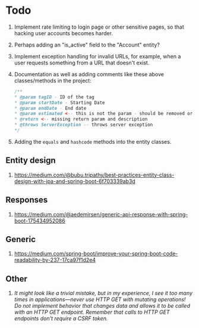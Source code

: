 # Todo

1. Implement rate limiting to login page or other sensitive pages, so that hacking user accounts becomes harder.

2. Perhaps adding an "is_active" field to the "Account" entity?

3. Implement exception handling for invalid URLs, for example, when a user requests something from a URL that doesn't exist.

4. Documentation as well as adding comments like these above classes/methods in the project:

    ```Java
   /**
   * @param tagID - ID of the tag
   * @param startDate - Starting Date
   * @param endDate - End date
   * @param estimated <-- this is not the param - should be removed or fix doc
   * @return <-- missing return param and description
   * @throws ServerException -- throws server exception
   */
   ```

5. Adding the `equals` and `hashcode` methods into the entity classes.


## Entity design


1. https://medium.com/@bubu.tripathy/best-practices-entity-class-design-with-jpa-and-spring-boot-6f703339ab3d


## Responses


1. https://medium.com/@aedemirsen/generic-api-response-with-spring-boot-175434952086


## Generic


1. https://medium.com/spring-boot/improve-your-spring-boot-code-readability-by-237-17ca97f1d2e4


## Other


1. _It might look like a trivial mistake, but in my experience, I see it too many times in
applications—never use HTTP GET with mutating operations! Do not implement behavior that
changes data and allows it to be called with an HTTP GET endpoint. Remember that calls to HTTP
GET endpoints don't require a CSRF token._
